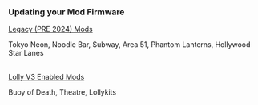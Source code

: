 ### Updating your Mod Firmware

[Legacy (PRE 2024) Mods](https://docs.google.com/document/d/1sJk5aYCa2dDu_4srDIHHxQ3II7w91CjpK8f_b9eM5bw/edit?tab=t.0#heading=h.aqg40wvi3dfn)

Tokyo Neon, Noodle Bar, Subway, Area 51, Phantom Lanterns, Hollywood Star Lanes
<br/><br/>

[Lolly V3 Enabled Mods](https://docs.google.com/document/d/1SMMLNlGPpCCygMS83yqEgmRNu-jGmoDFz01_laEeXWg/edit?tab=t.0#heading=h.aqg40wvi3dfn)

Buoy of Death, Theatre, Lollykits
